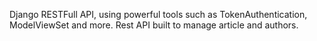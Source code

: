 Django RESTFull API, using powerful tools such as TokenAuthentication, ModelViewSet and more.
Rest API built to manage article and authors. 
